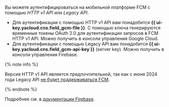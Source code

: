Вы можете аутентифицироваться на мобильной платформе FCM с помощью _HTTP v1 API_ или _Legacy API_:
* Для аутентификации с помощью HTTP v1 API вам понадобится **{{ ui-key.yacloud.cns.field_gcm-file }}**. С помощью ключа генерируются временные токены OAuth 2.0 для аутентификации запросов в FCM HTTP v1 API. Можно получить в консоли управления Google Cloud.
* Для аутентификации с помощью Legacy API вам понадобится **{{ ui-key.yacloud.cns.field_gcm-api-key }}** (server key). Можно получить в консоли управления Firebase.

{% note info %}

Версия HTTP v1 API является предпочтительной, так как с июня 2024 года Legacy API [не будет поддерживаться FCM](https://firebase.google.com/docs/cloud-messaging/migrate-v1).

{% endnote %}

Подробнее см. в [документации Firebase](https://firebase.google.com/docs/cloud-messaging/android/client).